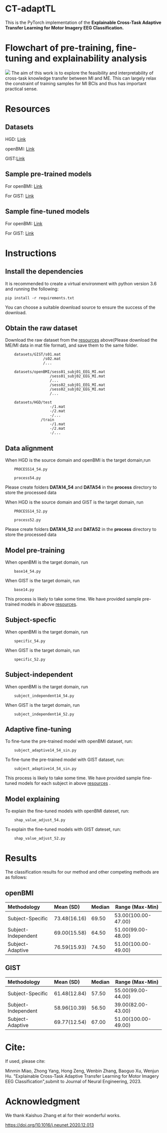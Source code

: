 # CT-adaptTL
This is the PyTorch implementation of the **Explainable Cross-Task Adaptive Transfer Learning for Motor Imagery EEG Classification.** 
# Flowchart of pre-training, fine-tuning and explainability analysis
![](https://github.com/yzmmmzjhu/CT-adaptTL/blob/main/CT-adaptTL.jpg)
The aim of this work is to explore the feasibility and interpretability of cross-task knowledge transfer between MI and ME. This can largely relax the constraint of training samples for MI BCIs and thus has important practical sense.
# Resources
## Datasets
HGD: [Link](https://gin.g-node.org/robintibor/high-gamma-dataset)

openBMI: [Link](http://dx.doi.org/10.5524/100542)

GIST:[Link](http://dx.doi.org/10.5524/100295)

## Sample pre-trained models

For openBMI: [Link](https://github.com/yzmmmzjhu/CT-adaptTL/tree/main/code_openBMI/pretrain/pretrain14_54)

For GIST: [Link](https://github.com/yzmmmzjhu/CT-adaptTL/tree/main/code_GIST/pretrain/pretrain14_52)

## Sample fine-tuned models

For openBMI: [Link](https://github.com/yzmmmzjhu/CT-adaptTL/tree/main/code_openBMI/adapt/model_54_)

For GIST: [Link](https://github.com/yzmmmzjhu/CT-adaptTL/tree/main/code_GIST/adapt/model_52_)

# Instructions
## Install the dependencies
It is recommended to create a virtual environment with python version 3.6 and running the following:

    pip install -r requirements.txt

You can choose a suitable download source to ensure the success of the download.

## Obtain the raw dataset
Download the raw dataset from the [resources](https://github.com/yzmmmzjhu/CT-adaptTL/blob/main/README.md#datasets) above(Please download the ME/MI data in mat file format), and save them to the same folder. 

        datasets/GIST/s01.mat
                     /s02.mat
                     /...

        datasets/openBMI/sess01_subj01_EEG_MI.mat
                        /sess01_subj02_EEG_MI.mat
                        /...
                        /sess02_subj01_EEG_MI.mat
                        /sess02_subj02_EEG_MI.mat
                        /...

        datasets/HGD/test
                        -/1.mat
                        -/2.mat
                        -/...
                    /train
                        -/1.mat
                        -/2.mat
                        -/...

## Data alignment
When HGD is the source domain and openBMI is the target domain,run

        PROCESS14_54.py
        
        process54.py
        
Please create folders **DATA14_54** and **DATA54** in the **process** directory to store the processed data

When HGD is the source domain and GIST is the target domain, run

        PROCESS14_52.py
        
        process52.py
        
Please create folders **DATA14_52** and **DATA52** in the **process** directory to store the processed data

## Model pre-training
When openBMI is the target domain, run 

        base14_54.py
        
When GIST is the target domain, run 

        base14.py

This process is likely to take some time. We have provided sample pre-trained models in above [resources](https://github.com/yzmmmzjhu/CT-adaptTL#pre-trained-models).

## Subject-specfic
When openBMI is the target domain, run 

        specific_54.py
        
When GIST is the target domain, run 

        specific_52.py

## Subject-independent
When openBMI is the target domain, run 

        subject_independent14_54.py     
        
When GIST is the target domain, run 

        subject_independent14_52.py


## Adaptive fine-tuning
To fine-tune the pre-trained model with openBMI dataset, run:

        subject_adaptive14_54_sin.py

To fine-tune the pre-trained model with GIST dataset, run:

        subject_adaptive14_54_sin.py

This process is likely to take some time. We have provided sample fine-tuned models for each subject in above [resources](https://github.com/yzmmmzjhu/CT-adaptTL#fine-tuned-models) .

## Model explaining
To explain the fine-tuned models with openBMI dateset, run:

        shap_value_adjust_54.py     
        
To explain the fine-tuned models with GIST dateset, run:

        shap_value_adjust_52.py
        
# Results
The classification results for our method and other competing methods are as follows:
## openBMI
| Methodology  | Mean (SD) |  Median | Range (Max-Min)|
| :------------- | :---------- | ------------ | ------------ |
|Subject-Specific |73.48(16.16) |69.50 |53.00(100.00-47.00) |
|Subject-Independent |69.00(15.58) |64.50 |51.00(99.00-48.00) |
|Subject-Adaptive |76.59(15.93) |74.50 |51.00(100.00-49.00) |

## GIST
| Methodology  | Mean (SD) |  Median | Range (Max-Min)|
| :------------- | :---------- | ------------ | ------------ |
|Subject-Specific |61.48(12.84) |57.50 |55.00(99.00-44.00) |
|Subject-Independent |58.96(10.39) |56.50 |39.00(82.00-43.00) |
|Subject-Adaptive |69.77(12.54) |67.00 |51.00(100.00-49.00) |

# Cite:
If used, please cite:

Minmin Miao, Zhong Yang, Hong Zeng, Wenbin Zhang, Baoguo Xu, Wenjun Hu. "Explainable Cross-Task Adaptive Transfer Learning for Motor Imagery EEG Classification",submit to Journal of Neural Engineering, 2023. 

# Acknowledgment
We thank Kaishuo Zhang et al for their wonderful works.

https://doi.org/10.1016/j.neunet.2020.12.013

